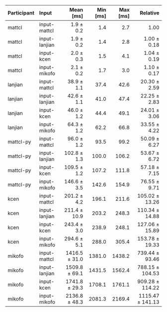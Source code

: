 | Participant | Input | Mean [ms] | Min [ms] | Max [ms] | Relative |
|:---|:---|---:|---:|---:|---:|
| mattcl | input-mattcl | 1.9 ± 0.2 | 1.4 | 2.7 | 1.00 |
| mattcl | input-lanjian | 1.9 ± 0.2 | 1.4 | 2.8 | 1.00 ± 0.18 |
| mattcl | input-kcen | 2.0 ± 0.3 | 1.5 | 4.1 | 1.04 ± 0.19 |
| mattcl | input-mikofo | 2.1 ± 0.2 | 1.7 | 3.0 | 1.10 ± 0.17 |
| lanjian | input-mattcl | 38.9 ± 1.1 | 37.4 | 42.6 | 20.30 ± 2.59 |
| lanjian | input-lanjian | 42.6 ± 1.1 | 41.0 | 47.4 | 22.25 ± 2.83 |
| lanjian | input-kcen | 46.0 ± 1.2 | 44.4 | 49.1 | 24.01 ± 3.06 |
| lanjian | input-mikofo | 64.3 ± 1.2 | 62.2 | 66.8 | 33.55 ± 4.22 |
| mattcl-py | input-mattcl | 96.0 ± 1.2 | 93.5 | 99.2 | 50.09 ± 6.27 |
| mattcl-py | input-lanjian | 102.8 ± 1.3 | 100.0 | 106.2 | 53.67 ± 6.72 |
| mattcl-py | input-kcen | 109.5 ± 1.2 | 107.2 | 111.8 | 57.18 ± 7.15 |
| mattcl-py | input-mikofo | 146.6 ± 3.5 | 142.6 | 154.9 | 76.55 ± 9.71 |
| kcen | input-mattcl | 201.2 ± 4.2 | 196.1 | 211.6 | 105.02 ± 13.26 |
| kcen | input-lanjian | 211.4 ± 10.9 | 203.2 | 248.3 | 110.34 ± 14.88 |
| kcen | input-kcen | 243.4 ± 3.0 | 238.9 | 248.1 | 127.06 ± 15.89 |
| kcen | input-mikofo | 294.6 ± 5.1 | 288.0 | 305.4 | 153.78 ± 19.33 |
| mikofo | input-mattcl | 1416.5 ± 31.0 | 1381.0 | 1438.2 | 739.44 ± 93.46 |
| mikofo | input-lanjian | 1509.8 ± 69.1 | 1431.5 | 1562.4 | 788.15 ± 104.53 |
| mikofo | input-kcen | 1741.8 ± 29.3 | 1708.1 | 1761.1 | 909.28 ± 114.22 |
| mikofo | input-mikofo | 2136.8 ± 48.3 | 2081.3 | 2169.4 | 1115.47 ± 141.13 |
